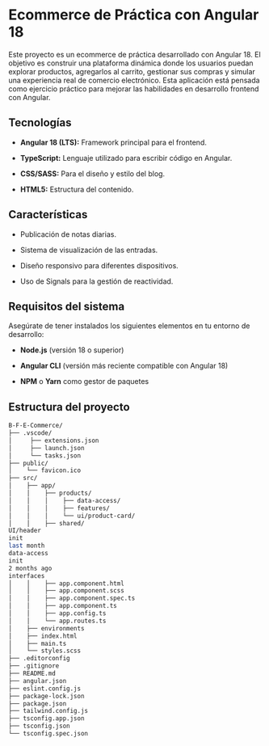 # Ecommerce de Práctica con Angular 18
Este proyecto es un ecommerce de práctica desarrollado con Angular 18. El objetivo es construir una plataforma dinámica donde los usuarios puedan explorar productos, agregarlos al carrito, gestionar sus compras y simular una experiencia real de comercio electrónico. Esta aplicación está pensada como ejercicio práctico para mejorar las habilidades en desarrollo frontend con Angular.

## Tecnologías

- **Angular 18 (LTS):** Framework principal para el frontend.
    
- **TypeScript:** Lenguaje utilizado para escribir código en Angular.
    
- **CSS/SASS:** Para el diseño y estilo del blog.
    
- **HTML5:** Estructura del contenido.
    

## Características

- Publicación de notas diarias.
    
- Sistema de visualización de las entradas.
    
- Diseño responsivo para diferentes dispositivos.
    
- Uso de Signals para la gestión de reactividad.
    

## Requisitos del sistema

Asegúrate de tener instalados los siguientes elementos en tu entorno de desarrollo:

- **Node.js** (versión 18 o superior)
    
- **Angular CLI** (versión más reciente compatible con Angular 18)
    
- **NPM** o **Yarn** como gestor de paquetes

## Estructura del proyecto
```zsh
B-F-E-Commerce/
├── .vscode/                 
│     ├── extensions.json
│     ├── launch.json
│     └── tasks.json
├── public/                   
│    └── favicon.ico       
├── src/  
│    ├── app/
│    │    ├── products/
│    │    │    ├── data-access/
│    │    │    ├── features/
│    │    │    └── ui/product-card/
│    │    ├── shared/
UI/header
init
last month
data-access
init
2 months ago
interfaces
│    │    ├── app.component.html
│    │    ├── app.component.scss
│    │    ├── app.component.spec.ts
│    │    ├── app.component.ts
│    │    ├── app.config.ts
│    │    └── app.routes.ts
│    ├── environments
│    ├── index.html
│    ├── main.ts
│    └── styles.scss    
├── .editorconfig            
├── .gitignore              
├── README.md              
├── angular.json              
├── eslint.config.js       
├── package-lock.json       
├── package.json              
├── tailwind.config.js       
├── tsconfig.app.json        
├── tsconfig.json          
└── tsconfig.spec.json       

```

